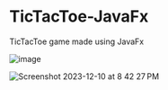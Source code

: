 # TicTacToe-JavaFx
TicTacToe game made using JavaFx

![image](https://github.com/OmDharme/TicTacToe-JavaFx/assets/85190369/2747f145-a5e5-4e10-b817-75ff95cfdaeb)

![Screenshot 2023-12-10 at 8 42 27 PM](https://github.com/OmDharme/TicTacToe-JavaFx/assets/85190369/bbaf54fb-4810-47a1-8fec-11aa866581e0)
